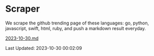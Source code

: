 # Scraper

We scrape the github trending page of these languages: go, python, javascript, swift, html, ruby, and push a markdown result everyday.

[2023-10-30.md](https://github.com/henson/Scraper/blob/master/2023-10-30.md)

Last Updated: 2023-10-30 00:02:09
